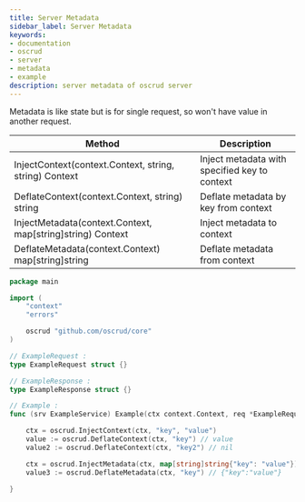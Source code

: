 ```yaml
---
title: Server Metadata
sidebar_label: Server Metadata
keywords:
- documentation
- oscrud
- server
- metadata
- example
description: server metadata of oscrud server
---
```


Metadata is like state but is for single request, so won't have value in another request. 

| Method                                                     | Description                                   |
| ---------------------------------------------------------- | --------------------------------------------- |
| InjectContext(context.Context, string, string) Context     | Inject metadata with specified key to context |
| DeflateContext(context.Context, string) string             | Deflate metadata by key from context          |
| InjectMetadata(context.Context, map[string]string) Context | Inject metadata to context                    |
| DeflateMetadata(context.Context) map[string]string         | Deflate metadata from context                 |


```go
package main

import (
	"context"
	"errors"

	oscrud "github.com/oscrud/core"
)

// ExampleRequest :
type ExampleRequest struct {}

// ExampleResponse :
type ExampleResponse struct {}

// Example :
func (srv ExampleService) Example(ctx context.Context, req *ExampleRequest) (*ExampleResponse, error) {

    ctx = oscrud.InjectContext(ctx, "key", "value")
    value := oscrud.DeflateContext(ctx, "key") // value
    value2 := oscrud.DeflateContext(ctx, "key2") // nil

    ctx = oscrud.InjectMetadata(ctx, map[string]string{"key": "value"})
    value3 := oscrud.DeflateMetadata(ctx, "key") // {"key":"value"}

}
```